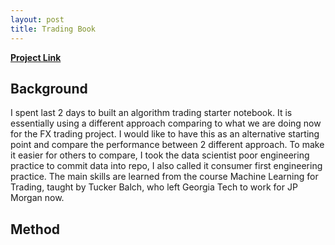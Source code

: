 ```yaml
---
layout: post
title: Trading Book
---
```


[**Project Link**](https://github.com/xia0nan/trading-book)

## Background

I spent last 2 days to built an algorithm trading starter notebook. It is essentially using a different approach comparing to what we are doing now for the FX trading project. I would like to have this as an alternative starting point and compare the performance between 2 different approach. To make it easier for others to compare, I took the data scientist poor engineering practice to commit data into repo, I also called it consumer first engineering practice. The main skills are learned from the course Machine Learning for Trading, taught by Tucker Balch, who left Georgia Tech to work for JP Morgan now.

## Method


